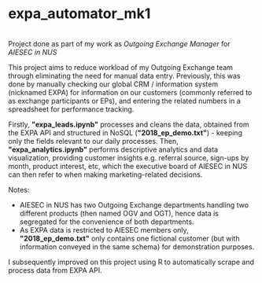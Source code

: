 # expa_automator_mk1
<br> Project done as part of my work as <i>Outgoing Exchange Manager</i> for <i>AIESEC in NUS</i>

This project aims to reduce workload of my Outgoing Exchange team through eliminating the need for manual data entry. Previously, this was done by manually checking our global CRM / information system (nicknamed EXPA) for information on our customers (commonly referred to as exchange participants or EPs), and entering the related numbers in a spreadsheet for performance tracking.

Firstly, <b>"expa_leads.ipynb"</b> processes and cleans the data, obtained from the EXPA API and structured in NoSQL (<b>"2018_ep_demo.txt"</b>) - keeping only the fields relevant to our daily processes. Then, <b>"expa_analytics.ipynb"</b> performs descriptive analytics and data visualization, providing customer insights e.g. referral source, sign-ups by month, product interest, etc, which the executive board of AIESEC in NUS can then refer to when making marketing-related decisions.

Notes:
- AIESEC in NUS has two Outgoing Exchange departments handling two different products (then named OGV and OGT), hence data is segregated for the convenience of both departments.
- As EXPA data is restricted to AIESEC members only, <b>"2018_ep_demo.txt"</b> only contains one fictional customer (but with information conveyed in the same schema) for demonstration purposes.

I subsequently improved on this project using R to automatically scrape and process data from EXPA API.
